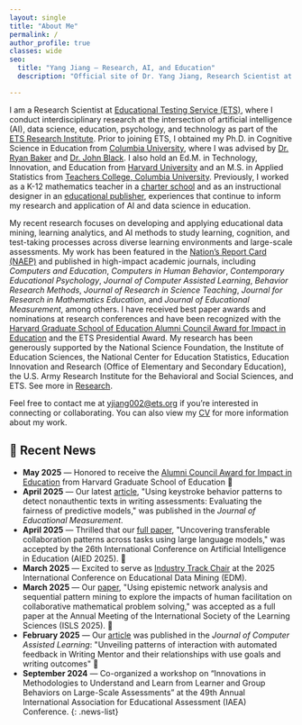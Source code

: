 ```yaml
---
layout: single
title: "About Me"
permalink: /
author_profile: true
classes: wide
seo:
  title: "Yang Jiang – Research, AI, and Education"
  description: "Official site of Dr. Yang Jiang, Research Scientist at ETS. Exploring at the intersection of AI, education, psychology, and technology."

---
```


<style>
  /* size relative to your root font (usually 16px) */
  .news-list {
    font-size: 0.915rem;  /* ~14px */
    line-height: 1.4;     /* adjust spacing if you like */
    margin-bottom: 2rem;  /* give the whole block some breathing room */
  }
  /* optional: tighten up the bullets a bit */
  .news-list li {
    margin-bottom: 0.5em;
  }
</style>


I am a Research Scientist at [Educational Testing Service (ETS)](https://www.ets.org/), where I conduct interdisciplinary research at the intersection of artificial intelligence (AI), data science, education, psychology, and technology as part of the [ETS Research Institute](https://www.ets.org/research.html). Prior to joining ETS, I obtained my Ph.D. in Cognitive Science in Education from [Columbia University](https://www.columbia.edu/), where I was advised by [Dr. Ryan Baker](https://learninganalytics.upenn.edu/ryanbaker/) and [Dr. John Black](https://www.tc.columbia.edu/human-development/cognitive-studies-in-education/faculty/). I also hold an Ed.M. in Technology, Innovation, and Education from [Harvard University](https://www.harvard.edu/) and an M.S. in Applied Statistics from [Teachers College, Columbia University](https://www.tc.columbia.edu/). Previously, I worked as a K-12 mathematics teacher in a [charter school](https://pvcics.org/) and as an instructional designer in an [educational publisher](https://www.cheng-tsui.com/), experiences that continue to inform my research and application of AI and data science in education.

My recent research focuses on developing and applying educational data mining, learning analytics, and AI methods to study learning, cognition, and test-taking processes across diverse learning environments and large-scale assessments. My work has been featured in the [Nation’s Report Card (NAEP)](https://www.nationsreportcard.gov/) and published in high-impact academic journals, including *Computers and Education*, *Computers in Human Behavior*, *Contemporary Educational Psychology*, *Journal of Computer Assisted Learning*, *Behavior Research Methods*, *Journal of Research in Science Teaching*, *Journal for Research in Mathematics Education*, and *Journal of Educational Measurement*, among others. I have received best paper awards and nominations at research conferences and have been recognized with the [Harvard Graduate School of Education Alumni Council Award for Impact in Education](https://www.gse.harvard.edu/ideas/news/25/05/tutwiler-jiang-receive-alumni-council-awards) and the ETS Presidential Award. My research has been generously supported by the National Science Foundation, the Institute of Education Sciences, the National Center for Education Statistics, Education Innovation and Research (Office of Elementary and Secondary Education), the U.S. Army Research Institute for the Behavioral and Social Sciences, and ETS. See more in [Research](/research).

Feel free to contact me at [yjiang002@ets.org](mailto:yjiang002@ets.org) if you’re interested in connecting or collaborating. You can also view my [CV](/CV_YangJiang.pdf) for more information about my work.




## 📢 Recent News

- **May 2025** — Honored to receive the [Alumni Council Award for Impact in Education](https://www.gse.harvard.edu/ideas/news/25/05/tutwiler-jiang-receive-alumni-council-awards) from Harvard Graduate School of Education 🎉  
- **April 2025** — Our latest [article](https://doi.org/10.1111/jedm.12416), "Using keystroke behavior patterns to detect nonauthentic texts in writing assessments: Evaluating the fairness of predictive models," was published in the *Journal of Educational Measurement*.  
- **April 2025** — Thrilled that our [full paper](https://doi.org/10.1007/978-3-031-98417-4_23), "Uncovering transferable collaboration patterns across tasks using large language models," was accepted by the 26th International Conference on Artificial Intelligence in Education (AIED 2025). 🎉
- **March 2025** — Excited to serve as [Industry Track Chair](https://educationaldatamining.org/edm2025/organizing-committee/) at the 2025 International Conference on Educational Data Mining (EDM).  
- **March 2025** — Our [paper](https://doi.org/10.22318/cscl2025.352932), "Using epistemic network analysis and sequential pattern mining to explore the impacts of human facilitation on collaborative mathematical problem solving," was accepted as a full paper at the Annual Meeting of the International Society of the Learning Sciences (ISLS 2025). 🎉  
- **February 2025** — Our [article](https://doi.org/10.1111/jcal.70014) was published in the *Journal of Computer Assisted Learning*: "Unveiling patterns of interaction with automated feedback in Writing Mentor and their relationships with use goals and writing outcomes" 🎉
- **September 2024** — Co-organized a workshop on “Innovations in Methodologies to Understand and Learn from Learner and Group Behaviors on Large-Scale Assessments” at the 49th Annual International Association for Educational Assessment (IAEA) Conference.
{: .news-list}

